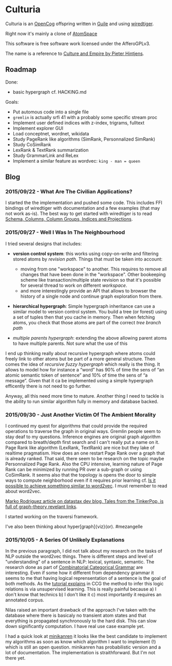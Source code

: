 # Culturia

Culturia is an [OpenCog](http://opencog.org/) offspring written in [Guile](https://www.gnu.org/software/guile/) and using [wiredtiger](http://wiredtiger.com/).

Right now it's mainly a clone of [AtomSpace]() 

This software is free software work licensed under the AfferoGPLv3.

The name is a reference to [Culture and Empire by Pieter Hintjens](http://cultureandempire.com).

## Roadmap

Done:

- basic hypergraph cf. HACKING.md 

Goals:

- Put automous code into a single file
- `gremlin` is actually srfi 41 with a probably some specific stream proc
- Implement user defined indices with z-index, trigrams, fulltext
- Implement explorer GUI
- Load conceptnet, wordnet, wikidata
- Study PageRank like algorithms (SimRank, Personnalized SimRank)
- Study CoSimRank
- LexRank & TextRank summarization
- Study GrammarLink and ReLex
- Implement a similar feature as wordvec: `king - man = queen`

## Blog

### 2015/09/22 - What Are The Civilian Applications?

I started the the implementation and pushed some code. This includes FFI
bindings of wiredtiger with documentation and a few examples (that may not work
as-is). The best way to get started with wiredtiger is to read
[Schema, Columns, Column Groups, Indices and Projections](http://source.wiredtiger.com/2.6.1/schema.html).

### 2015/09/27 - Well I Was In The Neighbourhood

I tried several designs that includes:

- **version control system**: this works using copy-on-write and filtering stored atoms by *revision path*. Things that must be taken into account:
  - moving from one "workspace" to another. This requires to remove all changes that have been done in the "workspace". Other bookeeping scheme like transaction/multiple state revision so that it's possible for several thread to work on different *workspace*. 
  - and more interestingly provide an API that allows to browser the history of a single node and continue graph exploration from there.
  
- **hierarchical hypergraph**: Simple hypergraph inheritance can use a similar model
  to version control system. You build a tree (or forest) using a set of tuples
  then that you cache in memory. Then when fetching atoms, you check that those
  atoms are part of the correct *tree branch path*
  
- *multiple parents hypergraph*: extending the above allowing parent atoms to
  have multiple parents. Not sure what the use of this

I end up thinking really about recursive hypergraph where atoms could freely
link to other atoms but be part of a more general structure. Then comes the idea
of *recursive fuzzy hypergraph* which really is the thing. It allows to model
how for instance a “word” has 90% of time the sens of “an atomic semantic token of sentence” and 10% of time the sens of “a message”. Given that it ca
be implemented using a simple hypergraph efficently there is not need to go
further.

Anyway, all this need more time to mature. Another thing I need to tackle is the
ability to run similar algorithm fully in memory and database backed.

### 2015/09/30 - Just Another Victim Of The Ambient Morality

I continued my quest for algorithms that could provide the required operations
to traverse the graph in original ways. Gremlin people seem to stay deaf to my
questions. Inference engines are original graph algorithm compared to
breath/depth first search and I can't really put a name on it. Page Rank like
algorithm (LexRank, TextRank) are nice but they lake of realtime pragmatism.
How does an one restart Page Rank over a graph that is already ranked. That
said, there seem to be research on the topic maybe Personnalized Page Rank.
Also the CPU intensive, learning nature of Page Rank can be minimized by
running PR over a sub-graph or using CoSimRank. It seems also that the
topology is opens the door to simple ways to compute neighborhood even if
it requires prior learning 
cf. [Is it possible to achieve something similar to word2vec](http://stackoverflow.com/questions/32851830/is-it-possible-to-achieve-something-similar-to-word2vec-using-a-graphdb). I must remember to read about word2vec.

[Marko Rodriguez article on datastax dev blog, Tales from the TinkerPop, is full of graph-theory revelant links](http://www.datastax.com/dev/blog/tales-from-the-tinkerpop).

I started working on the traversi framework.

I've also been thinking about hyper[graph]{viz}(or). #mezangelle

### 2015/10/05 - A Series Of Unlikely Explanations

In the previous paragraph, I did not talk about my research on the tasks of NLP
outside the word2vec things. There is different steps and level of
"understanding" of a sentence in NLP: lexical, syntaxic, semantic. The research
done as part of [Combinatorial Categorical Grammar](https://en.wikipedia.org/wiki/Combinatory_categorial_grammar)
are interesting. Even if some how it different from dependency grammar
it seems to me that having logical reprensentation of a sentence is the goal
of both methods. As the [tutorial explains](http://yoavartzi.com/tutorial/)
in CCG the method to infer this logic relations is via unsupervised learning.
This is really painful because a) I don't know that technics b) I don't like it
c) most importantly it requires an annotated corpus.

Nilas raised an important drawback of the approach I've taken with the database
where there is basicaly no transient atom states and that everything is
propagated synchronously to the hard disk. This can slow down significantly
computation. I have real use case example yet.

I had a quick look at [minikanren](http://minikanren.org) it looks like the
best candidate to implement my algorithms as soon as know which algorithm I
want to implement (!) which is still an open question. minikanren has
probabilistic version and a lot of documentation. The implementation is
straithforward. But I'm not there yet.


